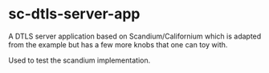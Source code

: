 # sc-dtls-server-app
A DTLS server application based on Scandium/Californium which is adapted from the example but has a few more knobs that one can toy with.

Used to test the scandium implementation.

